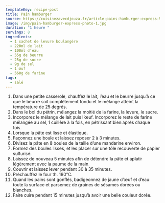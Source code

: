 ```yaml
---
templateKey: recipe-post
title: Pain hamburger
source: https://cuisinezavecdjouza.fr/article-pains-hamburger-express-51657489-html/amp/?fbclid=IwAR0KqM4prV5ibJFFlYuwcHAQM0_-rrw31-uMpmHHURLRH4vqhUQKdX2N1iI
image: /img/pain-hamburger-express-photo-1.jpg
duration: "1 heure "
servings: 8
ingredients:
  - 1 sachet de levure boulangère
  - 220ml de lait
  - 100ml d’eau
  - 55g de beurre
  - 25g de sucre
  - 9g de sel
  - 1 œuf
  - 560g de farine
tags:
  - salé
---
```



1. Dans une petite casserole, chauffez le lait, l’eau et le beurre jusqu’à ce que le beurre soit complètement fondu et le mélange atteint la température de 25 degrés.
2. Dans le bol du pétrin, mélangez la moitié de la farine, la levure, le sucre.
3. Incorporez le mélange de lait puis l’œuf. Incorporez le reste de farine mélangée au sel, 1 cuillère à la fois, en pétrissant bien après chaque fois.
4. Lorsque la pâte est lisse et élastique.
5. Façonnez une boule et laissez reposer 2 à 3 minutes.
6. Divisez la pâte en 8 boules de la taille d’une mandarine environ.
7. Formez des boules lisses, et les placer sur une tôle recouverte de papier sulfurisé.
8. Laissez de nouveau 5 minutes afin de détendre la pâte et aplatir légèrement avec la paume de la main.
9. Couvrir et laissez lever pendant 30 à 35 minutes.
10. Préchauffez le four th. 180°C.
11. Quand les pains sont gonflés, badigeonnez de jaune d’œuf et d’eau toute la surface et parsemez de graines de sésames dorées ou blanches.
12. Faire cuire pendant 15 minutes jusqu’à avoir une belle couleur dorée.
